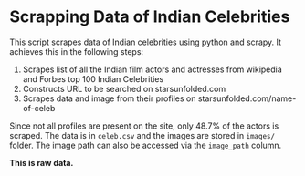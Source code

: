 # Scrapping Data of Indian Celebrities

This script scrapes data of Indian celebrities using python and scrapy. It achieves this in the following steps:

1. Scrapes list of all the Indian film actors and actresses from wikipedia and Forbes top 100 Indian Celebrities
2. Constructs URL to be searched on starsunfolded.com
3. Scrapes data and image from their profiles on starsunfolded.com/name-of-celeb

Since not all profiles are present on the site, only 48.7% of the actors is scraped. The data is in `celeb.csv` and the images are stored in `images/` folder. The image path can also be accessed via the `image_path` column.

<b> This is raw data. <b>